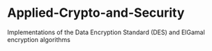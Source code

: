# Applied-Crypto-and-Security
Implementations of the Data Encryption Standard (DES) and ElGamal encryption algorithms
